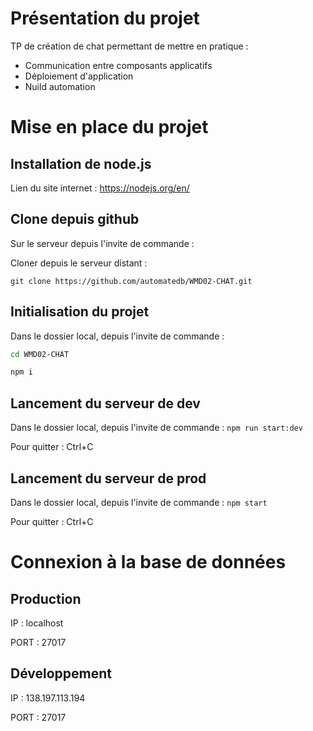 # Présentation du projet

TP de création de chat permettant de mettre en pratique :

- Communication entre composants applicatifs
- Déploiement d'application
- Nuild automation

# Mise en place du projet

## Installation de node.js

Lien du site internet : https://nodejs.org/en/

## Clone depuis github

Sur le serveur depuis l'invite de commande :

Cloner depuis le serveur distant : 

`git clone https://github.com/automatedb/WMD02-CHAT.git`

## Initialisation du projet

Dans le dossier local, depuis l'invite de commande : 

```bash
cd WMD02-CHAT

npm i
```

## Lancement du serveur de dev

Dans le dossier local, depuis l'invite de commande : `npm run start:dev`

Pour quitter : Ctrl+C

## Lancement du serveur de prod

Dans le dossier local, depuis l'invite de commande : `npm start`

Pour quitter : Ctrl+C

# Connexion à la base de données

## Production

IP : localhost

PORT : 27017


## Développement

IP : 138.197.113.194

PORT : 27017

